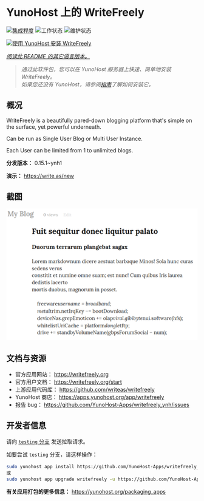 <!--
注意：此 README 由 <https://github.com/YunoHost/apps/tree/master/tools/readme_generator> 自动生成
请勿手动编辑。
-->

# YunoHost 上的 WriteFreely

[![集成程度](https://dash.yunohost.org/integration/writefreely.svg)](https://ci-apps.yunohost.org/ci/apps/writefreely/) ![工作状态](https://ci-apps.yunohost.org/ci/badges/writefreely.status.svg) ![维护状态](https://ci-apps.yunohost.org/ci/badges/writefreely.maintain.svg)

[![使用 YunoHost 安装 WriteFreely](https://install-app.yunohost.org/install-with-yunohost.svg)](https://install-app.yunohost.org/?app=writefreely)

*[阅读此 README 的其它语言版本。](./ALL_README.md)*

> *通过此软件包，您可以在 YunoHost 服务器上快速、简单地安装 WriteFreely。*  
> *如果您还没有 YunoHost，请参阅[指南](https://yunohost.org/install)了解如何安装它。*

## 概况

WriteFreely is a beautifully pared-down blogging platform that's simple on the surface, yet powerful underneath.

Can be run as Single User Blog or Multi User Instance.

Each User can be limited from 1 to unlimited blogs.

**分发版本：** 0.15.1~ynh1

**演示：** <https://write.as/new>

## 截图

![WriteFreely 的截图](./doc/screenshots/screenshots2.png)

## 文档与资源

- 官方应用网站： <https://writefreely.org>
- 官方用户文档： <https://writefreely.org/start>
- 上游应用代码库： <https://github.com/writeas/writefreely>
- YunoHost 商店： <https://apps.yunohost.org/app/writefreely>
- 报告 bug： <https://github.com/YunoHost-Apps/writefreely_ynh/issues>

## 开发者信息

请向 [`testing` 分支](https://github.com/YunoHost-Apps/writefreely_ynh/tree/testing) 发送拉取请求。

如要尝试 `testing` 分支，请这样操作：

```bash
sudo yunohost app install https://github.com/YunoHost-Apps/writefreely_ynh/tree/testing --debug
或
sudo yunohost app upgrade writefreely -u https://github.com/YunoHost-Apps/writefreely_ynh/tree/testing --debug
```

**有关应用打包的更多信息：** <https://yunohost.org/packaging_apps>
